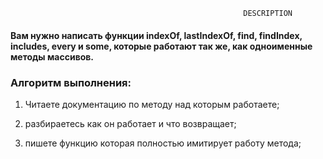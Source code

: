                                                 
                                                        DESCRIPTION                     

<h4>
Вам нужно написать функции indexOf, lastIndexOf, find, findIndex, includes, every и some, которые работают так же, как одноименные методы массивов.



<h3>Алгоритм выполнения:</h3>







1. Читаете документацию по методу над которым работаете;

2. разбираетесь как он работает и что возвращает;

3. пишете функцию которая полностью имитирует работу метода;

</h4>
